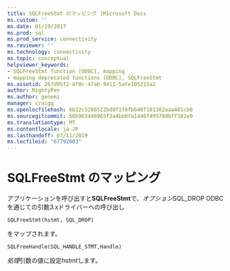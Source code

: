 ```yaml
---
title: SQLFreeStmt のマッピング |Microsoft Docs
ms.custom: ''
ms.date: 01/19/2017
ms.prod: sql
ms.prod_service: connectivity
ms.reviewer: ''
ms.technology: connectivity
ms.topic: conceptual
helpviewer_keywords:
- SQLFreeStmt function [ODBC], mapping
- mapping deprecated functions [ODBC], SQLFreeStmt
ms.assetid: 267d95f2-4f0c-47ab-9411-5afe105215a2
author: MightyPen
ms.author: genemi
manager: craigg
ms.openlocfilehash: 6b12c5286522bd0f1f8fbb40f101302aaa481cb8
ms.sourcegitcommit: 56b963446965f3a4bb0fa1446f49578dbff382e0
ms.translationtype: MT
ms.contentlocale: ja-JP
ms.lasthandoff: 07/11/2019
ms.locfileid: "67792603"
---
```

# <a name="sqlfreestmt-mapping"></a>SQLFreeStmt のマッピング
アプリケーションを呼び出すと**SQLFreeStmt**で、*オプション*SQL_DROP ODBC を通じての引数*3.x*ドライバーへの呼び出し  
  
```  
SQLFreeStmt(hstmt, SQL_DROP)   
```  
  
 をマップされます。  
  
```  
SQLFreeHandle(SQL_HANDLE_STMT,Handle)  
```  
  
 *処理*引数の値に設定*hstmt*します。
